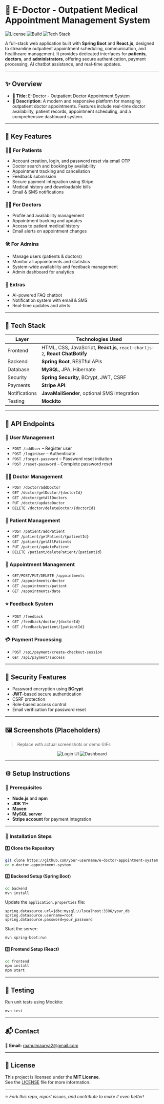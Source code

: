 # 🏥 E-Doctor - Outpatient Medical Appointment Management System

![License](https://img.shields.io/badge/license-MIT-blue.svg)
![Build](https://img.shields.io/badge/build-passing-brightgreen.svg)
![Tech Stack](https://img.shields.io/badge/Tech%20Stack-React%2C%20SpringBoot%2C%20MySQL-blue)

A full-stack web application built with **Spring Boot** and **React.js**, designed to streamline outpatient appointment scheduling, communication, and healthcare management. It provides dedicated interfaces for **patients**, **doctors**, and **administrators**, offering secure authentication, payment processing, AI chatbot assistance, and real-time updates.

---

## ✨ Overview

- **🎯 Title:** E-Doctor - Outpatient Doctor Appointment System  
- **📄 Description:** A modern and responsive platform for managing outpatient doctor appointments. Features include real-time doctor availability, patient records, appointment scheduling, and a comprehensive dashboard system.

---

## 🚀 Key Features

### 🧑‍⚕️ For Patients
- Account creation, login, and password reset via email OTP
- Doctor search and booking by availability
- Appointment tracking and cancellation
- Feedback submission
- Secure payment integration using Stripe
- Medical history and downloadable bills
- Email & SMS notifications

### 👨‍⚕️ For Doctors
- Profile and availability management
- Appointment tracking and updates
- Access to patient medical history
- Email alerts on appointment changes

### 🛠️ For Admins
- Manage users (patients & doctors)
- Monitor all appointments and statistics
- System-wide availability and feedback management
- Admin dashboard for analytics

### 💬 Extras
- AI-powered FAQ chatbot
- Notification system with email & SMS
- Real-time updates and alerts

---

## 🧱 Tech Stack

| Layer      | Technologies Used                                                                 |
|------------|-------------------------------------------------------------------------------------|
| Frontend   | HTML, CSS, JavaScript, **React.js**, `react-chartjs-2`, **React ChatBotify**       |
| Backend    | **Spring Boot**, RESTful APIs                                                      |
| Database   | **MySQL**, JPA, Hibernate                                                          |
| Security   | **Spring Security**, BCrypt, JWT, CSRF                                             |
| Payments   | **Stripe API**                                                                     |
| Notifications | **JavaMailSender**, optional SMS integration                                   |
| Testing    | **Mockito**                                                                        |

---

## 📡 API Endpoints

### 🔐 User Management
- `POST /addUser` – Register user  
- `POST /loginUser` – Authenticate  
- `POST /forgot-password` – Password reset initiation  
- `POST /reset-password` – Complete password reset

### 👨‍⚕️ Doctor Management
- `POST /doctor/addDoctor`  
- `GET /doctor/getDoctor/{doctorId}`  
- `GET /doctor/getAllDoctors`  
- `PUT /doctor/updateDoctor`  
- `DELETE /doctor/deleteDoctor/{doctorId}`  

### 👥 Patient Management
- `POST /patient/addPatient`  
- `GET /patient/getPatient/{patientId}`  
- `GET /patient/getAllPatients`  
- `PUT /patient/updatePatient`  
- `DELETE /patient/deletePatient/{patientId}`  

### 📅 Appointment Management
- `GET/POST/PUT/DELETE /appointments`  
- `GET /appointments/doctor`  
- `GET /appointments/patient`  
- `GET /appointments/date`  

### ⭐ Feedback System
- `POST /feedback`  
- `GET /feedback/doctor/{doctorId}`  
- `GET /feedback/patient/{patientId}`  

### 💳 Payment Processing
- `POST /api/payment/create-checkout-session`  
- `GET /api/payment/success`  

---

## 🔐 Security Features

- Password encryption using **BCrypt**
- **JWT**-based secure authentication
- CSRF protection
- Role-based access control
- Email verification for password reset

---

## 🖼️ Screenshots (Placeholders)

> Replace with actual screenshots or demo GIFs

<p align="center">
  <img src="https://via.placeholder.com/600x300?text=Login+Screen" alt="Login UI" />
  <img src="https://via.placeholder.com/600x300?text=Dashboard" alt="Dashboard" />
</p>

---

## ⚙️ Setup Instructions

### 🧾 Prerequisites

- **Node.js** and **npm**
- **JDK 11+**
- **Maven**
- **MySQL server**
- **Stripe account** for payment integration

---

### 🔧 Installation Steps

#### 1️⃣ Clone the Repository

```bash
git clone https://github.com/your-username/e-doctor-appointment-system.git
cd e-doctor-appointment-system
```

#### 2️⃣ Backend Setup (Spring Boot)

```bash
cd backend
mvn install
```

Update the `application.properties` file:

```properties
spring.datasource.url=jdbc:mysql://localhost:3306/your_db
spring.datasource.username=root
spring.datasource.password=your_password
```

Start the server:

```bash
mvn spring-boot:run
```

#### 3️⃣ Frontend Setup (React)

```bash
cd frontend
npm install
npm start
```

---

## 🧪 Testing

Run unit tests using Mockito:

```bash
mvn test
```

---

## 📬 Contact

📧 **Email:** [raahulmaurya2@gmail.com](mailto:raahulmaurya2@gmail.com)

---

## 📄 License

This project is licensed under the **MIT License**.  
See the [LICENSE](LICENSE) file for more information.

---

⭐ *Fork this repo, report issues, and contribute to make it even better!*
